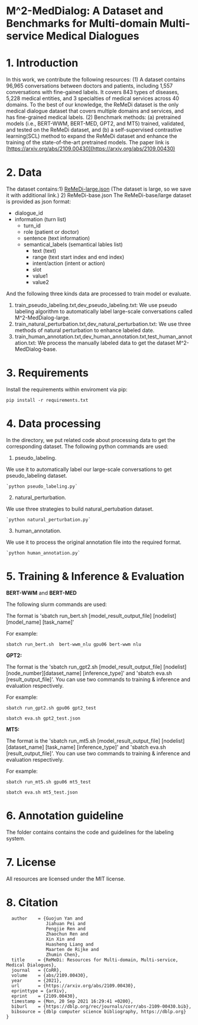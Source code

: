 # M^2-MedDialog: A Dataset and Benchmarks for Multi-domain Multi-service Medical Dialogues
# 1. Introduction 
In this work, we contribute the following resources:
(1) A dataset contains 96,965 conversations between doctors and patients, including 1,557 conversations with fine-gained labels. It covers 843 types of diseases, 5,228 medical entities, and 3 specialties of medical services across 40 domains. To the best of our knowledge, the ReMeDi dataset is the only medical dialogue dataset that covers multiple domains and services, and has fine-grained medical labels.
(2) Benchmark methods: (a) pretrained models (i.e., BERT-WWM, BERT-MED, GPT2, and MT5) trained, validated, and tested on the ReMeDi dataset, and (b) a self-supervised contrastive learning(SCL) method to expand the ReMeDi dataset and enhance the training of the state-of-the-art pretrained models. The paper link is [https://arxiv.org/abs/2109.00430](https://arxiv.org/abs/2109.00430)
 

# 2. Data
The dataset contains:1) [ReMeDi-large.json](https://drive.google.com/drive/folders/1nxVEci21eU5KSejiWM4fwRlRELvkncpe?usp=sharing) (The dataset is large, so we save it with additional link.) 2) ReMeDi-base.json
The ReMeDi-base/large dataset is provided as json format:
* dialogue_id
* information (turn list)
   * turn_id
   * role (patient or doctor)
   * sentence (text information)
   * semantical_labels (semantical lables list)
      * text (text)
      * range (text start index and end index)
      * intent/action (intent or action)
      * slot 
      * value1
      * value2

And the following three kinds data are processed to train model or evaluate.

1) train_pseudo_labeling.txt,dev_pseudo_labeling.txt: We use pseudo labeling algorithm to automatically label large-scale conversations called M^2-MedDialog-large.
2) train_natural_perturbation.txt,dev_natural_perturbation.txt: We use three methods of natural perturbation to enhance labeled date.
3) train_human_annotation.txt,dev_human_annotation.txt,test_human_annotation.txt: We process the manually labeled data to get the dataset M^2-MedDialog-base.
# 3. Requirements
Install the requirements within enviroment via pip:

`pip install -r requirements.txt`

# 4. Data processing
In the directory, we put related code about processing data to get the corresponding dataset.
The following python commands are used:

1) pseudo_labeling.

We use it to automatically label our large-scale conversations to get pseudo_labeling dataset.

    `python pseudo_labeling.py`

2) natural_perturbation.

We use three strategies to build natural_pertubation dataset.

    `python natural_perturbation.py`

3) human_annotation.

We use it to process the original annotation file into the required format.

    `python human_annotation.py`

# 5. Training & Inference & Evaluation

**BERT-WWM** and **BERT-MED**

The following slurm commands are used:

The format is 'sbatch run_bert.sh [model_result_output_file] [nodelist] [model_name] [task_name]' 

For example:

`sbatch run_bert.sh  bert-wwm_nlu gpu06 bert-wwm nlu`

**GPT2:**

The format is the 'sbatch run_gpt2.sh [model_result_output_file] [nodelist] [node_number][dataset_name] [inference_type]' and 'sbatch eva.sh [result_output_file]'.
You can use two commands to training & inference and evaluation respectively.

For example:

`sbatch run_gpt2.sh gpu06 gpt2_test `

`sbatch eva.sh gpt2_test.json`

**MT5:**

The format is the 'sbatch run_mt5.sh [model_result_output_file] [nodelist] [dataset_name] [task_name] [inference_type]' and 'sbatch eva.sh [result_output_file]'.
You can use two commands to training & inference and evaluation respectively.

For example:

`sbatch run_mt5.sh gpu06 mt5_test`

`sbatch eva.sh mt5_test.json`

# 6. Annotation guideline
The folder contains contains the code and guidelines for the labeling system.

# 7. License

All resources are licensed under the MIT license.

# 8. Citation
```@article{DBLP:journals/corr/abs-2109-00430,
  author    = {Guojun Yan and
               Jiahuan Pei and
               Pengjie Ren and
               Zhaochun Ren and
               Xin Xin and
               Huasheng Liang and
               Maarten de Rijke and 
               Zhumin Chen},
  title     = {ReMeDi: Resources for Multi-domain, Multi-service, Medical Dialogues},
  journal   = {CoRR},
  volume    = {abs/2109.00430},
  year      = {2021},
  url       = {https://arxiv.org/abs/2109.00430},
  eprinttype = {arXiv},
  eprint    = {2109.00430},
  timestamp = {Mon, 20 Sep 2021 16:29:41 +0200},
  biburl    = {https://dblp.org/rec/journals/corr/abs-2109-00430.bib},
  bibsource = {dblp computer science bibliography, https://dblp.org}
}
```
